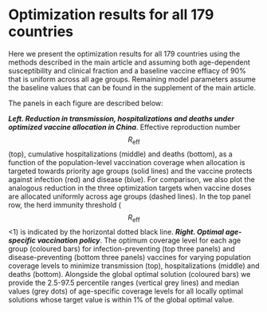 # Optimization results for all 179 countries

Here we present the optimization results for all 179 countries using the methods described in the main article and assuming both age-dependent susceptibility and clinical fraction and a baseline vaccine effiacy of 90\% that is uniform across all age groups. Remaining model parameters assume the baseline values that can be found in the supplement of the main article.

The panels in each figure are described below:

***Left. Reduction in transmission, hospitalizations and deaths under optimized vaccine allocation in China***. Effective reproduction number $$R_{\mathrm{eff}}$$ (top), cumulative hospitalizations (middle) and deaths (bottom), as a function of the population-level vaccination coverage when allocation is targeted towards priority age groups (solid lines) and the vaccine protects against infection (red) and disease (blue). For comparison, we also plot the analogous reduction in the three optimization targets when vaccine doses are allocated uniformly across age groups (dashed lines). In the top panel row, the herd immunity threshold ($$R_{\mathrm{eff}}$$<1) is indicated by the horizontal dotted black line.
***Right. Optimal age-specific vaccination policy***. The optimum coverage level for each age group (coloured bars) for infection-preventing (top three panels) and disease-preventing (bottom three panels) vaccines for varying population coverage levels to minimize transmission (top), hospitalizations (middle) and deaths (bottom). Alongside the global optimal solution (coloured bars) we provide the 2.5-97.5 percentile ranges (vertical grey lines) and median values (grey dots) of age-specific coverage levels for all locally optimal solutions whose target value is within 1% of the global optimal value.
